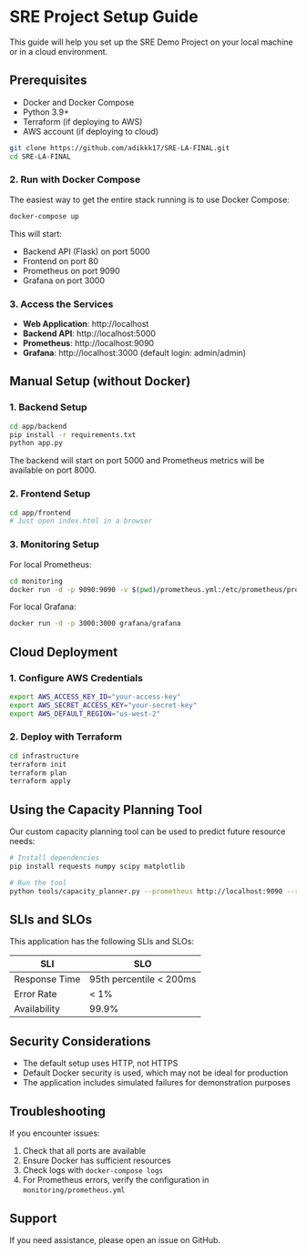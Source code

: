 # SRE Project Setup Guide

This guide will help you set up the SRE Demo Project on your local machine or in a cloud environment.

## Prerequisites

- Docker and Docker Compose
- Python 3.9+
- Terraform (if deploying to AWS)
- AWS account (if deploying to cloud)

```bash
git clone https://github.com/adikkk17/SRE-LA-FINAL.git
cd SRE-LA-FINAL
```

### 2. Run with Docker Compose

The easiest way to get the entire stack running is to use Docker Compose:

```bash
docker-compose up
```

This will start:
- Backend API (Flask) on port 5000
- Frontend on port 80
- Prometheus on port 9090
- Grafana on port 3000

### 3. Access the Services

- **Web Application**: http://localhost
- **Backend API**: http://localhost:5000
- **Prometheus**: http://localhost:9090
- **Grafana**: http://localhost:3000 (default login: admin/admin)

## Manual Setup (without Docker)

### 1. Backend Setup

```bash
cd app/backend
pip install -r requirements.txt
python app.py
```

The backend will start on port 5000 and Prometheus metrics will be available on port 8000.

### 2. Frontend Setup

```bash
cd app/frontend
# Just open index.html in a browser
```

### 3. Monitoring Setup

For local Prometheus:

```bash
cd monitoring
docker run -d -p 9090:9090 -v $(pwd)/prometheus.yml:/etc/prometheus/prometheus.yml prom/prometheus
```

For local Grafana:

```bash
docker run -d -p 3000:3000 grafana/grafana
```

## Cloud Deployment

### 1. Configure AWS Credentials

```bash
export AWS_ACCESS_KEY_ID="your-access-key"
export AWS_SECRET_ACCESS_KEY="your-secret-key"
export AWS_DEFAULT_REGION="us-west-2"
```

### 2. Deploy with Terraform

```bash
cd infrastructure
terraform init
terraform plan
terraform apply
```

## Using the Capacity Planning Tool

Our custom capacity planning tool can be used to predict future resource needs:

```bash
# Install dependencies
pip install requests numpy scipy matplotlib

# Run the tool
python tools/capacity_planner.py --prometheus http://localhost:9090 --range 7d
```

## SLIs and SLOs

This application has the following SLIs and SLOs:

| SLI | SLO |
|-----|-----|
| Response Time | 95th percentile < 200ms |
| Error Rate | < 1% |
| Availability | 99.9% |

## Security Considerations

- The default setup uses HTTP, not HTTPS
- Default Docker security is used, which may not be ideal for production
- The application includes simulated failures for demonstration purposes

## Troubleshooting

If you encounter issues:

1. Check that all ports are available
2. Ensure Docker has sufficient resources
3. Check logs with `docker-compose logs`
4. For Prometheus errors, verify the configuration in `monitoring/prometheus.yml`

## Support

If you need assistance, please open an issue on GitHub. 